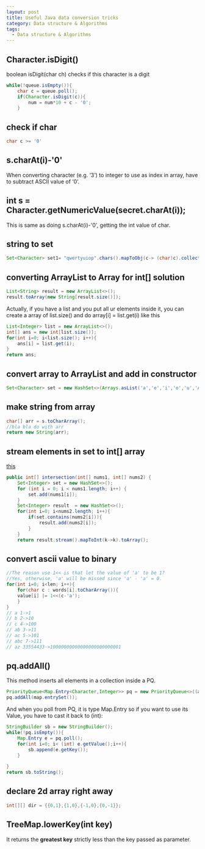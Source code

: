 ```yaml
---
layout: post
title: Useful Java data conversion tricks
category: Data structure & Algorithms
tags:
  - Data structure & Algorithms
---
```

## Character.isDigit()
boolean isDigit(char ch) checks if this character is a digit
```java
while(!queue.isEmpty()){
    char c = queue.poll();
    if(Character.isDigit(c)){
        num = num*10 + c - '0';
    }
```
## check if char 
```java
char c >= '0'
```

## s.charAt(i)-'0'
When converting character (e.g. ‘3’) to integer to use as index in array, have to subtract ASCII value of ‘0’.

## int s = Character.getNumericValue(secret.charAt(i));
This is same as doing s.charAt(i)-'0', getting the int value of char.

## string to set<Character>
```java
Set<Character> set1= "qwertyuiop".chars().mapToObj(c-> (char)c).collect(Collectors.toSet());
```

## converting ArrayList to Array for int[] solution
```java
List<String> result = new ArrayList<>();
result.toArray(new String[result.size()]);
```

Actually, if you have a list and you put all ur elements inside it,
you can create a array of list.size() and do array[i] = list.get(i)
like this 

```java
List<Integer> list = new ArrayList<>();
int[] ans = new int[list.size()];
for(int i=0; i<list.size(); i++){
    ans[i] = list.get(i);
}
return ans;
```

## convert array to ArrayList and add in constructor
```java
Set<Character> set = new HashSet<>(Arrays.asList('a','e','i','o','u','A','E','I','O','U'));
```

## make string from array
```java
char[] arr = s.toCharArray();
//bla bla do with arr
return new String(arr);
```

## stream elements in set to int[] array
[this](https://leetcode.com/problems/intersection-of-two-arrays/)
```java
public int[] intersection(int[] nums1, int[] nums2) {
    Set<Integer> set = new HashSet<>();
    for (int i = 0; i < nums1.length; i++) {
        set.add(nums1[i]);
    }
    Set<Integer> result  = new HashSet<>();
    for(int i=0; i<nums2.length; i++){
        if(set.contains(nums2[i])){
            result.add(nums2[i]);
        }
    }
    return result.stream().mapToInt(k->k).toArray();
```

## convert ascii value to binary
```java
//The reason use 1<< is that let the value of 'a' to be 1?
//Yes, otherwise, 'a' will be missed since 'a' - 'a' = 0.
for(int i=0; i<len; i++){
    for(char c : words[i].toCharArray()){
    value[i] |= 1<<(c-'a');
    }
}
// a 1->1
// b 2->10
// c 4->100
// ab 3->11
// ac 5->101
// abc 7->111
// az 33554433->10000000000000000000000001
```

## pq.addAll()
This method inserts all elements in a collection inside a PQ.
```java
PriorityQueue<Map.Entry<Character,Integer>> pq = new PriorityQueue<>((a,b) ->b.getValue()-a.getValue());
pq.addAll(map.entrySet());
```

And when you poll from PQ, it is type Map.Entry so if you want to
use its Value, you have to cast it back to (int):
```java
StringBuilder sb = new StringBuilder();
while(!pq.isEmpty()){
    Map.Entry e = pq.poll();
    for(int i=0; i< (int) e.getValue();i++){
        sb.append(e.getKey());
    }
    
}
return sb.toString();
```

## declare 2d array right away
```java
int[][] dir = {{0,1},{1,0},{-1,0},{0,-1}};
```

## TreeMap.lowerKey(int key)
It returns the **greatest key** strictly less than the key passed
as parameter.

